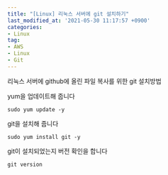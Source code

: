 ```yaml
---
title: "[Linux] 리눅스 서버에 git 설치하기"
last_modified_at: '2021-05-30 11:17:57 +0900'
categories:
- Linux
tag:
- AWS
- Linux
- Git
---
```


리눅스 서버에 github에 올린 파일 복사를 위한 git 설치방법

yum을 업데이트해 줍니다

```
sudo yum update -y
```

git을 설치해 줍니다


```
sudo yum install git -y
```

git이 설치되었는지 버전 확인을 합니다


```
git version
```
